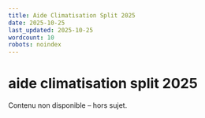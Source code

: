 ```yaml
---
title: Aide Climatisation Split 2025
date: 2025-10-25
last_updated: 2025-10-25
wordcount: 10
robots: noindex
---
```


# aide climatisation split 2025

Contenu non disponible – hors sujet.
